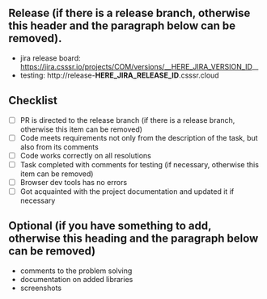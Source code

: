 ## Release (if there is a release branch, otherwise this header and the paragraph below can be removed).
* jira release board: https://jira.csssr.io/projects/COM/versions/__HERE_JIRA_VERSION_ID__
* testing: http://release-__HERE_JIRA_RELEASE_ID__.csssr.cloud

## Checklist
- [ ] PR is directed to the release branch (if there is a release branch, otherwise this item can be removed)
- [ ] Code meets requirements not only from the description of the task, but also from its comments
- [ ] Code works correctly on all resolutions
- [ ] Task completed with comments for testing (if necessary, otherwise this item can be removed)
- [ ] Browser dev tools has no errors
- [ ] Got acquainted with the project documentation and updated it if necessary

## Optional (if you have something to add, otherwise this heading and the paragraph below can be removed)
* comments to the problem solving
* documentation on added libraries
* screenshots
